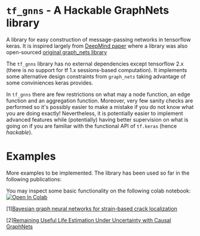# `tf_gnns` - A Hackable GraphNets library
A library for easy construction of message-passing networks in tensorflow keras.
It is inspired largely from [DeepMind paper](https://arxiv.org/abs/1806.01261) where a library was also open-sourced [original graph_nets library](https://github.com/deepmind/graph_nets)

The `tf_gnns` library has no external dependencies except tensorflow 2.x (there is no support for tf 1.x sessions-based computation). 
It implements some alternative design constraints from `graph_nets` taking advantage of some conviniences keras provides. 


In `tf_gnns` there are few restrictions on what may a node function, an edge function and an aggregation function. Moreover, very few sanity checks are 
performed so it's possibly easier to make a mistake if you do not know what you are doing exactly! Nevertheless, it is potentially easier to implement advanced 
features while (potentially) having better supervision on what is going on if you are familiar with the functional API of `tf.keras` (hence *hackable*).

# Examples
More examples to be implemented. The library has been used so far in the following publications:

You may inspect some basic functionality on the following colab notebook:
[![Open In Colab](https://colab.research.google.com/assets/colab-badge.svg)](https://colab.research.google.com/github/mylonasc/blob/main/notebooks/01_tf_gnn_basics.ipynb)

\[1\][Bayesian graph neural networks for strain-based crack localization](https://arxiv.org/abs/2012.06791) 

\[2\][Remaining Useful Life Estimation Under Uncertainty with Causal GraphNets](https://arxiv.org/abs/2011.11740)




